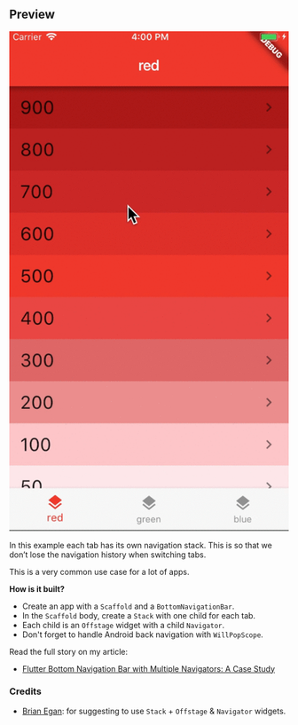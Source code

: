 ## Preview

![](screenshots/multiple-navigators-BottomNavigationBar-animation.gif)

In this example each tab has its own navigation stack. This is so that we don’t lose the navigation history when switching tabs.

This is a very common use case for a lot of apps.

**How is it built?**

- Create an app with a `Scaffold` and a `BottomNavigationBar`.
- In the `Scaffold` body, create a `Stack` with one child for each tab.
- Each child is an `Offstage` widget with a child `Navigator`.
- Don't forget to handle Android back navigation with `WillPopScope`.

Read the full story on my article:

- [Flutter Bottom Navigation Bar with Multiple Navigators: A Case Study](https://codewithandrea.com/articles/2018-07-07-multiple-navigators-bottom-navigation-bar/)

### Credits

- [Brian Egan](https://github.com/brianegan): for suggesting to use `Stack` + `Offstage` & `Navigator` widgets.

